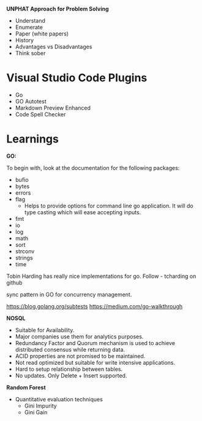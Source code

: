 **UNPHAT Approach for Problem Solving** 
- Understand
- Enumerate 
- Paper (white papers) 
- History
- Advantages vs Disadvantages 
- Think sober

# Visual Studio Code Plugins
* Go
* GO Autotest
* Markdown Preview Enhanced
* Code Spell Checker

# Learnings

**GO:**

To begin with, look at the documentation for the following packages:
*  bufio
*  bytes
*  errors
*  flag
    - Helps to provide options for command line go application. It will do type casting which will ease accepting inputs.
*  fmt
*  io
*  log
*  math
*  sort
*  strconv
*   strings
*  time

Tobin Harding has really nice implementations for go. 
Follow - tcharding on github

sync pattern in GO for concurrency management.

https://blog.golang.org/subtests
https://medium.com/go-walkthrough

**NOSQL**
 * Suitable for Availability. 
 * Major companies use them for analytics purposes.
 * Redundancy Factor and Quorum mechanism is used to achieve distributed consensus while returning data.
 * ACID properties are not promised to be maintained.
 * Not read optimized but suitable for write intensive applications.
 * Hard to setup relationship between tables.
 * No updates. Only Delete + Insert supported.
 
**Random Forest**
* Quantitative evaluation techniques
    *   Gini Impurity
    *   Gini Gain